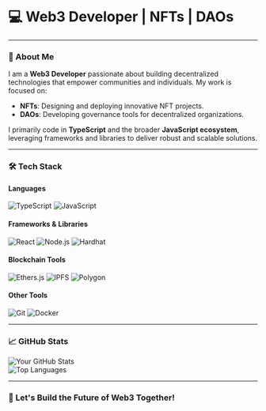 # 💻 Web3 Developer | NFTs | DAOs

---

### 👋 About Me

I am a **Web3 Developer** passionate about building decentralized technologies that empower communities and individuals. My work is focused on:

- **NFTs**: Designing and deploying innovative NFT projects.
- **DAOs**: Developing governance tools for decentralized organizations.

I primarily code in **TypeScript** and the broader **JavaScript ecosystem**, leveraging frameworks and libraries to deliver robust and scalable solutions.

---

### 🛠️ Tech Stack

#### **Languages**
![TypeScript](https://img.shields.io/badge/-TypeScript-3178C6?logo=typescript&logoColor=white&style=flat-square)
![JavaScript](https://img.shields.io/badge/-JavaScript-F7DF1E?logo=javascript&logoColor=black&style=flat-square)

#### **Frameworks & Libraries**
![React](https://img.shields.io/badge/-React-61DAFB?logo=react&logoColor=black&style=flat-square)
![Node.js](https://img.shields.io/badge/-Node.js-339933?logo=node.js&logoColor=white&style=flat-square)
![Hardhat](https://img.shields.io/badge/-Hardhat-EF9B20?logo=ethereum&logoColor=white&style=flat-square)

#### **Blockchain Tools**
![Ethers.js](https://img.shields.io/badge/-Ethers.js-764ABC?logo=ethereum&logoColor=white&style=flat-square)
![IPFS](https://img.shields.io/badge/-IPFS-65C2CB?logo=ipfs&logoColor=white&style=flat-square)
![Polygon](https://img.shields.io/badge/-Polygon-8247E5?logo=polygon&logoColor=white&style=flat-square)

#### **Other Tools**
![Git](https://img.shields.io/badge/-Git-F05032?logo=git&logoColor=white&style=flat-square)
![Docker](https://img.shields.io/badge/-Docker-2496ED?logo=docker&logoColor=white&style=flat-square)

---

### 📈 GitHub Stats

![Your GitHub Stats](https://github-readme-stats.vercel.app/api?username=yourusername&show_icons=true&theme=gotham)  
![Top Languages](https://github-readme-stats.vercel.app/api/top-langs/?username=yourusername&layout=compact&theme=gotham)

---

### 🚀 Let's Build the Future of Web3 Together!
